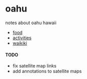 # oahu

notes about oahu hawaii

- [food](food.md)
- [activities](activities.md)
- [waikiki](waikiki.md)

#### TODO 

- fix satellite map links 
- add annotations to satellite maps
